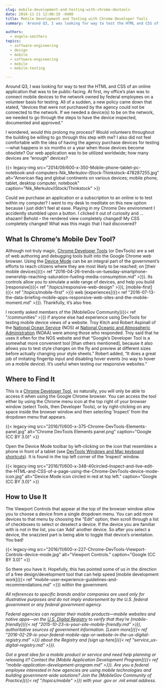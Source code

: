```yaml
---
slug: mobile-development-and-testing-with-chrome-devtools
date: 2016-11-21 12:00:19 -0400
title: Mobile Development and Testing with Chrome Developer Tools
summary: 'Around Q3, I was looking for way to test the HTML and CSS of an online application that was to be public-facing. At first, my office’s plan was to connect mobile devices to the network owned by federal employees on a volunteer basis for testing.'

authors:
  - angela-smithers
topics:
  - software-engineering
  - design
  - mobile
  - software-engineering
  - mobile
  - mobile-testing

---
```


Around Q3, I was looking for way to test the HTML and CSS of an online application that was to be public-facing. At first, my office’s plan was to connect mobile devices to the network owned by federal employees on a volunteer basis for testing. All of a sudden, a new policy came down that stated, &#8220;devices that were not purchased by the agency could not be connected to the network. If we needed a device(s) to be on the network, we needed to go through the steps to have the device inspected, documented and approved.&#8221;

I wondered, would this prolong my process? Would volunteers throughout the building be willing to go through this step with me? I also did not feel comfortable with the idea of having the agency purchase devices for testing—what happens in six months or a year when those devices become obsolete? Our web application was to be utilized worldwide; how many devices are “enough” devices?

{{< legacy-img src="2014/09/600-x-350-Mobile-phone-tablet-pc-notebook-and-computers-Nik_Merkulov-iStock-Thinkstock-478287255.jpg" alt="American flag and global continents on various devices; mobile phone, tablet, desktop computer, notebook" caption="Nik_Merkulov/iStock/Thinkstock" >}}

Could we purchase an application or a subscription to an online io to test within my computer? I went to my desk to meditate on this new option because I just didn’t feel at ease. Playing in my Chrome Dev environment I accidently stumbled upon a button. I clicked it out of curiosity and … shazam! Behold – the rendered view completely changed! My CSS completely changed! What was this magic that I had discovered?

## What Is Chrome’s Mobile Dev Tool?

Although not truly magic, [Chrome Developer Tools](https://developer.chrome.com/) (or DevTools) are a set of web authoring and debugging tools built into the Google Chrome web browser. Using the [Device Mode](https://developers.google.com/web/tools/chrome-devtools/device-mode/) can be an integral part of the government’s efforts to reach citizens where they are most likely to be reached; on [their mobile devices]({{< ref "2016-04-26-trends-on-tuesday-smartphone-ownership-reaching-saturation-fueling-media-consumption.md" >}}). Its controls allow you to simulate a wide range of devices, and help you build [responsive]({{< ref "/topics/responsive-web-design" >}}), [mobile-first]({{< ref "/topics/mobile-first" >}}) web [experiences]({{< ref "2016-07-13-the-data-briefing-mobile-apps-responsive-web-sites-and-the-mobile-moment.md" >}}). Thankfully, it’s also free.

I recently asked members of the [MobileGov Community]({{< ref "/communities" >}}) if anyone else had experience using DevTools for testing mobile device views of a website. Troy Kitch and Robert Aspinall of the [National Ocean Service](http://oceanservice.noaa.gov/) (NOS) at [National Oceanic and Atmospheric Administration](http://www.noaa.gov/) (NOAA) were among those who responded. Troy said that he uses it often for the NOS website and that &#8220;Google&#8217;s Developer Tool is a somewhat more convenient tool [than others mentioned], because it also allows you to test style changes on the fly and preview at different sizes before actually changing your style sheets.&#8221; Robert added, &#8220;It does a great job of imitating fingertip input and disabling hover events (no way to hover on a mobile device). It&#8217;s useful when testing our responsive websites.&#8221;

## Where to Find It

This is a [Chrome Developer Tool](https://developer.chrome.com/), so naturally, you will only be able to access it when using the Google Chrome browser. You can access the tool either by using the Chrome menu icon at the top right of your browser window (select Tools, then Developer Tools), or by right-clicking on any space inside the browser window and then selecting ‘Inspect’ from the dropdown menu that appears.

{{< legacy-img src="2016/11/600-x-375-Chrome-DevTools-Elements-panel.jpg" alt="Chrome DevTools Elements panel.png" caption="Google (CC BY 3.0)" >}}

Open the Device Mode toolbar by left-clicking on the icon that resembles a phone in front of a tablet (see [DevTools Windows and Mac keyboard shortcuts](https://developers.google.com/web/tools/chrome-devtools/inspect-styles/shortcuts)). It is found in the top left corner of the ‘Inspect’ window.

{{< legacy-img src="2016/11/600-x-348-40circled-Inspect-and-live-edit-the-HTML-and-CSS-of-a-page-using-the-Chrome-DevTools-device-mode-icon.jpg" alt="Device Mode icon circled in red at top left." caption="Google (CC BY 3.0)" >}}

## How to Use It

The Viewport Controls that appear at the top of the browser window allow you to choose a device from a single dropdown menu. You can add more devices to that menu by choosing the “Edit” option, then scroll through a list of checkboxes to select or deselect a device. If the device you are familiar with is not in the list, you can ‘Add’ another device. So after you select a device, the snazziest part is being able to toggle that device’s orientation. You bad!

{{< legacy-img src="2016/11/600-x-227-Chrome-DevTools-Viewport-Controls-device-mode.jpg" alt="Viewport Controls." caption="Google (CC BY 3.0)" >}}

So there you have it. Hopefully, this has pointed some of us in the direction of a free design/development tool that can help speed [mobile development work]({{< ref "mobile-user-experience-guidelines-and-recommendations.md" >}}) within the government.

_All references to specific brands and/or companies are used only for illustrative purposes and do not imply endorsement by the U.S. federal government or any federal government agency._

_Federal agencies can register their mobile products—mobile websites and native apps—on the [U.S. Digital Registry](https://usdigitalregistry.digitalgov.gov) to verify that they’re [mobile-friendly]({{< ref "2015-10-23-is-your-site-mobile-friendly.md" >}}), authoritative sources of government information. [Learn more]({{< ref "2016-02-29-is-your-federal-mobile-app-or-website-in-the-us-digital-registry.md" >}}) about the Registry and [sign up here]({{< ref "service_us-digital-registry.md" >}})._

_Got a great idea for a mobile product or service and need help planning or releasing it? Contact the [Mobile Application Development Program]({{< ref "mobile-application-development-program.md" >}}). Are you a federal employee interested in how agencies are using mobile technologies and building government-wide solutions? Join the [MobileGov Community of Practice]({{< ref "/topics/mobile" >}}) with your .gov or .mil email address._
